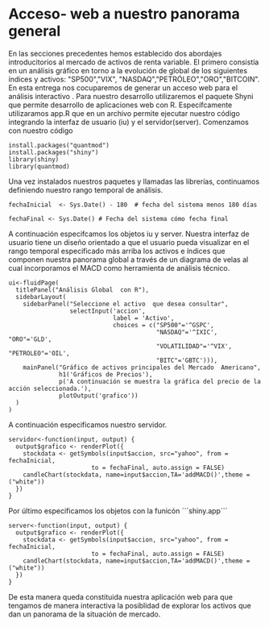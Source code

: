 # Acceso- web a nuestro panorama general
En las secciones precedentes hemos establecido dos abordajes introducitorios al mercado de activos de renta variable.
El primero consistía en un análisis gráfico en torno a la evolución de global de los siguientes índices y activos: "SP500","VIX", "NASDAQ","PETRÓLEO","ORO","BITCOIN".
En esta entrega nos cocuparemos de generar un acceso web para el análisis interactivo .
Para nuestro desarrollo utilizaremos el paquete Shyni que permite desarrollo de aplicaciones web con R.
Específcamente utilizaramos  app.R que en un archivo permite ejecutar nuestro código integrando la interfaz de usuario (iu) y el servidor(server).
Comenzamos con nuestro código  

```{r echo=FALSE}
install.packages("quantmod")
install.packages("shiny")
library(shiny)
library(quantmod)
```
Una vez instalados nuestros paquetes y llamadas las librerías, continuamos definiendo nuestro rango temporal de análisis.
```{r echo=FALSE}
fechaInicial  <- Sys.Date() - 180  # fecha del sistema menos 180 días 

fechaFinal <- Sys.Date() # Fecha del sistema cómo fecha final 
```
A continuación especifcamos los objetos iu y server. Nuestra interfaz de usuario tiene un diseño orientado a que el usuario pueda visualizar en el rango temporal especificado más arriba los activos e índices que componen nuestra panorama global a través de un diagrama de velas al cual incorporamos el MACD como herramienta de análisis técnico.

```{r echo=FALSE}
ui<-fluidPage(
  titlePanel("Análisis Global  con R"),
  sidebarLayout(
    sidebarPanel("Seleccione el activo  que desea consultar",
                 selectInput('accion', 
                             label = 'Activo', 
                             choices = c("SP500"='^GSPC',
                                         "NASDAQ"='^IXIC', "ORO"='GLD',
                                         "VOLATILIDAD"='^VIX', "PETROLEO"='OIL',
                                         "BITC"='GBTC'))),
    mainPanel("Gráfico de activos principales del Mercado  Americano",
              h1('Gráficos de Precios'),
              p('A continuación se muestra la gráfica del precio de la acción seleccionada.'),
              plotOutput('grafico'))
  )
)
```

A continuación especificamos nuestro servidor.
```{r echo=FALSE}
servidor<-function(input, output) {
  output$grafico <- renderPlot({
    stockdata <- getSymbols(input$accion, src="yahoo", from = fechaInicial,
                       to = fechaFinal, auto.assign = FALSE)
    candleChart(stockdata, name=input$accion,TA='addMACD()',theme =("white"))
  })
}
```
Por último especificamos los objetos con la funicón ´´´shiny.app´´´
```{r echo=FALSE}
server<-function(input, output) {
  output$grafico <- renderPlot({
    stockdata <- getSymbols(input$accion, src="yahoo", from = fechaInicial,
                       to = fechaFinal, auto.assign = FALSE)
    candleChart(stockdata, name=input$accion,TA='addMACD()',theme =("white"))
  })
}
```
De esta manera queda constituida nuestra aplicación web para que tengamos de manera interactiva la posiblidad de explorar los activos que dan un panorama de la situación de mercado.
